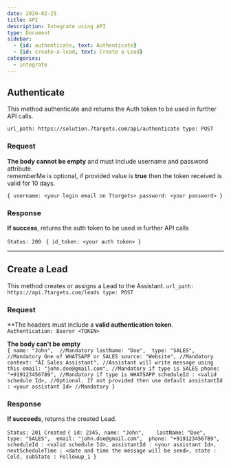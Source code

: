 ```yaml
---
date: 2020-02-25
title: API  
description: Integrate using API 
type: Document
sidebar:
  - {id: authenticate, text: Authenticate}
  - {id: create-a-lead, text: Create a Lead}
categories:
  - integrate
---
```


## Authenticate
This method authenticate and returns the Auth token to be used in further API calls.

`
url_path: https://solution.7targets.com/api/authenticate
type: POST
`

### Request

**The body cannot be empty** and must include username and password attribute.  
rememberMe is optional, if provided value is **true** then the token received is valid for 10 days.

`{
    username: <your login email on 7targets>
    password: <your password>
}`

### Response

**If success**, returns the auth token to be used in further API calls

`Status: 200`
`
{
    id_token: <your auth token>
}`

---
## Create a Lead
This method creates or assigns a Lead to the Assistant.
`
url_path: https://api.7targets.com/leads
type: POST
`

### Request

**The headers must include a **valid authentication token**.  
`Authentication: Bearer <TOKEN>`

**The body can't be empty**  
`{
    name: "John",  //Mandatory
    lastName: "Doe", 
    type: "SALES", //Mandatory One of WHATSAPP or SALES
    source: "Website", //Mandatory
    context: "AI Sales Assistant", //Assistant will write message using this
    email: "john.doe@gmail.com", //Mandatory if type is SALES
    phone: "+919123456789", //Mandatory if type is WHATSAPP
    scheduleId : <valid schedule Id>, //Optional. If not provided then use default
    assistantId : <your assistant Id> //Mandatory
}`

### Response

**If succeeds**, returns the created Lead.

`Status: 201 Created`
`{
    id: 2345,
    name: "John",   
    lastName: "Doe", 
    type: "SALES", 
    email: "john.doe@gmail.com", 
    phone: "+919123456789", 
    scheduleId : <valid schedule Id>,
    assistantId : <your assistant Id>,
    nextScheduleTime : <date and time the message will be send>,
    state : Cold,
    subState : Followup_1
}`